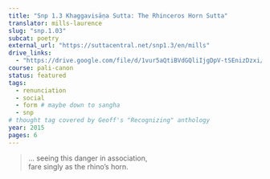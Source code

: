 ```yaml
---
title: "Snp 1.3 Khaggavisāṇa Sutta: The Rhinceros Horn Sutta"
translator: mills-laurence
slug: "snp.1.03"
subcat: poetry
external_url: "https://suttacentral.net/snp1.3/en/mills"
drive_links:
  - "https://drive.google.com/file/d/1vur5aQtiBVdGQliIjgDpV-tSEnizDzxi/view?usp=drivesdk"
course: pali-canon
status: featured
tags:
  - renunciation
  - social
  - form # maybe down to sangha
  - snp
# thought tag covered by Geoff's "Recognizing" anthology
year: 2015
pages: 6
---
```


> … seeing this danger in association,  
fare singly as the rhino’s horn.

